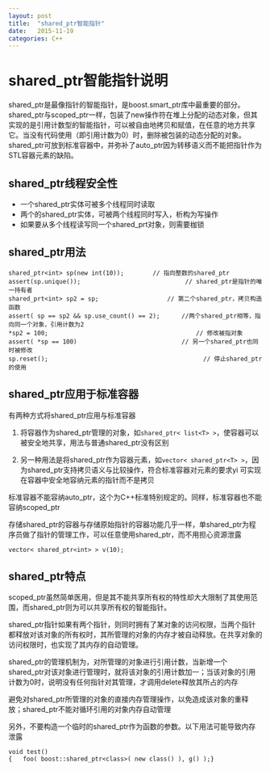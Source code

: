 ```yaml
---
layout: post
title:  "shared_ptr智能指针"
date:   2015-11-19
categories: C++
---
```


# shared_ptr智能指针说明

shared_ptr是最像指针的智能指针，是boost.smart_ptr库中最重要的部分。shared_ptr与scoped_ptr一样，包装了new操作符在堆上分配的动态对象，但其实现的是引用计数型的智能指针，可以被自由地拷贝和赋值，在任意的地方共享它。当没有代码使用（即引用计数为0）时，删除被包装的动态分配的对象。shared_ptr可放到标准容器中，并弥补了auto_ptr因为转移语义而不能把指针作为STL容器元素的缺陷。

## shared_ptr线程安全性

- 一个shared_ptr实体可被多个线程同时读取
- 两个的shared_ptr实体，可被两个线程同时写入，析构为写操作
- 如果要从多个线程读写同一个shared_prt对象，则需要枷锁

## shared_ptr用法

    shared_ptr<int> sp(new int(10));        // 指向整数的shared_ptr
    assert(sp.unique());                             // shared_ptr是指针的唯一持有者
    shared_prt<int> sp2 = sp;                   // 第二个shared_ptr，拷贝构造函数
    assert( sp == sp2 && sp.use_count() == 2);      //两个shared_ptr相等，指向同一个对象，引用计数为2
    *sp2 = 100;                                         // 修改被指对象
    assert( *sp == 100)                             // 另一个shared_ptr也同时被修改
    sp.reset();                                           // 停止shared_ptr的使用
    
## shared_ptr应用于标准容器

有两种方式将shared_ptr应用与标准容器

1. 将容器作为shared_ptr管理的对象，如`shared_ptr< list<T> >`，使容器可以被安全地共享，用法与普通shared_ptr没有区别

2. 另一种用法是将shared_ptr作为容器元素，如`vector< shared_ptr<T> >`，因为shared_ptr支持拷贝语义与比较操作，符合标准容器对元素的要求yi 可实现在容器中安全地容纳元素的指针而不是拷贝

标准容器不能容纳auto_ptr，这个为C++标准特别规定的。同样，标准容器也不能容纳scoped_ptr

存储shared_ptr的容器与存储原始指针的容器功能几乎一样，单shared_ptr为程序员做了指针的管理工作，可以任意使用shared_ptr，而不用担心资源泄露

    vector< shared_ptr<int> > v(10);
    
## shared_ptr特点

scoped_ptr虽然简单医用，但是其不能共享所有权的特性却大大限制了其使用范围，而shared_ptr则为可以共享所有权的智能指针。

shared_ptr指针如果有两个指针，则同时拥有了某对象的访问权限，当两个指针都释放对该对象的所有权时，其所管理的对象的内存才被自动释放。在共享对象的访问权限时，也实现了其内存的自动管理。

shared_ptr的管理机制为，对所管理的对象进行引用计数，当新增一个shared_ptr对该对象进行管理时，就将该对象的引用计数加一；当该对象的引用计数为0时，说明没有任何指针对其管理，才调用delete释放其所占的内存

避免对shared_ptr所管理的对象的直接内存管理操作，以免造成该对象的重释放；shared_ptr不能对循环引用的对象内存自动管理

另外，不要构造一个临时的shared_ptr作为函数的参数。以下用法可能导致内存泄露

    void test()
    {   foo( boost::shared_ptr<class>( new class() ), g() );}      
